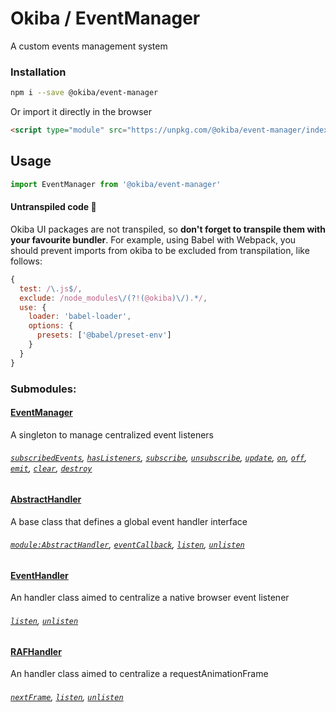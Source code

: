 

# Okiba / EventManager
A custom events management system




### Installation

```bash
npm i --save @okiba/event-manager
```

Or import it directly in the browser
```html
<script type="module" src="https://unpkg.com/@okiba/event-manager/index.js"></script>
```

## Usage

```javascript
import EventManager from '@okiba/event-manager'
```

#### Untranspiled code 🛑
Okiba UI packages are not transpiled, so __don't forget to transpile them with your favourite bundler__.
For example, using Babel with Webpack, you should prevent imports from okiba to be excluded from transpilation, like follows:
```javascript
{
  test: /\.js$/,
  exclude: /node_modules\/(?!(@okiba)\/).*/,
  use: {
    loader: 'babel-loader',
    options: {
      presets: ['@babel/preset-env']
    }
  }
}
```


### Submodules:

#### [EventManager]()
A singleton to manage centralized event listeners

###### [`subscribedEvents`](), [`hasListeners`](), [`subscribe`](), [`unsubscribe`](), [`update`](), [`on`](), [`off`](), [`emit`](), [`clear`](), [`destroy`]()


#### [AbstractHandler]()
A base class that defines a global event handler interface

###### [`module:AbstractHandler`](), [`eventCallback`](), [`listen`](), [`unlisten`]()


#### [EventHandler]()
An handler class aimed to centralize a native browser event listener

###### [`listen`](), [`unlisten`]()


#### [RAFHandler]()
An handler class aimed to centralize a requestAnimationFrame

###### [`nextFrame`](), [`listen`](), [`unlisten`]()







